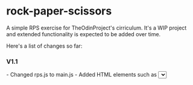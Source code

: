 # rock-paper-scissors
A simple RPS exercise for TheOdinProject's cirriculum. 
It's a WIP project and extended functionality is expected to be added over time.

Here's a list of changes so far:

<h3>V1.1</h3>
- Changed rps.js to main.js
- Added HTML elements such as <select>, <h1> and <p> for making a choice and displaying the game results accordingly.
- Added querySelectors for the elements mentioned above, added new functions and reworked the overall structure of the javascript file. Helper functions added at the end of file.<br>
<h3>V1.0</h3>
- First take at the project, bare bones game logic added with console output only.
